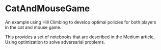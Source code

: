 # CatAndMouseGame
An example using Hill Climbing to develop optimal policies for both players in the cat and mouse game. 

This provides a set of notebooks that are described in the Medium article, Using optimization to solve adversarial problems.

